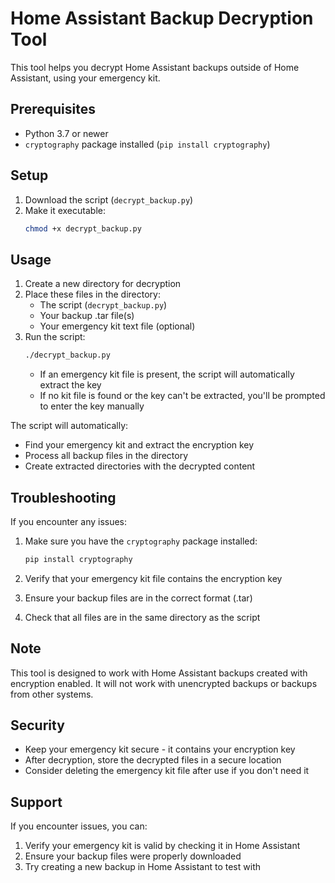 # Home Assistant Backup Decryption Tool

This tool helps you decrypt Home Assistant backups outside of Home Assistant, using your emergency kit.

## Prerequisites

- Python 3.7 or newer
- `cryptography` package installed (`pip install cryptography`)

## Setup

1. Download the script (`decrypt_backup.py`)
2. Make it executable:
   ```bash
   chmod +x decrypt_backup.py
   ```

## Usage

1. Create a new directory for decryption
2. Place these files in the directory:
   - The script (`decrypt_backup.py`)
   - Your backup .tar file(s)
   - Your emergency kit text file (optional)
3. Run the script:
   ```bash
   ./decrypt_backup.py
   ```
   - If an emergency kit file is present, the script will automatically extract the key
   - If no kit file is found or the key can't be extracted, you'll be prompted to enter the key manually

The script will automatically:
- Find your emergency kit and extract the encryption key
- Process all backup files in the directory
- Create extracted directories with the decrypted content

## Troubleshooting

If you encounter any issues:

1. Make sure you have the `cryptography` package installed:
   ```bash
   pip install cryptography
   ```

2. Verify that your emergency kit file contains the encryption key
3. Ensure your backup files are in the correct format (.tar)
4. Check that all files are in the same directory as the script

## Note

This tool is designed to work with Home Assistant backups created with encryption enabled. It will not work with unencrypted backups or backups from other systems.

## Security

- Keep your emergency kit secure - it contains your encryption key
- After decryption, store the decrypted files in a secure location
- Consider deleting the emergency kit file after use if you don't need it

## Support

If you encounter issues, you can:
1. Verify your emergency kit is valid by checking it in Home Assistant
2. Ensure your backup files were properly downloaded
3. Try creating a new backup in Home Assistant to test with